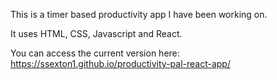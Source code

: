 
This is a timer based productivity app I have been working on.

It uses HTML, CSS, Javascript and React.

You can access the current version here: https://ssexton1.github.io/productivity-pal-react-app/
